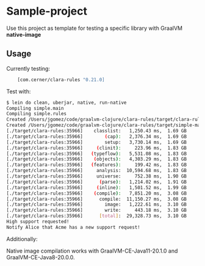 # Sample-project

Use this project as template for testing a specific library with GraalVM **native-image**

## Usage

Currently testing:

```clojure
    [com.cerner/clara-rules "0.21.0]
```

Test with:

```bash
$ lein do clean, uberjar, native, run-native
Compiling simple.main
Compiling simple.rules
Created /Users/jgomez/code/graalvm-clojure/clara-rules/target/clara-rules-0.1.0-SNAPSHOT.jar
Created /Users/jgomez/code/graalvm-clojure/clara-rules/target/simple-main.jar
[./target/clara-rules:35966]    classlist:   1,250.43 ms,  1.69 GB
[./target/clara-rules:35966]        (cap):   2,376.34 ms,  1.69 GB
[./target/clara-rules:35966]        setup:   3,730.14 ms,  1.69 GB
[./target/clara-rules:35966]     (clinit):     223.96 ms,  1.83 GB
[./target/clara-rules:35966]   (typeflow):   5,531.08 ms,  1.83 GB
[./target/clara-rules:35966]    (objects):   4,303.29 ms,  1.83 GB
[./target/clara-rules:35966]   (features):     199.42 ms,  1.83 GB
[./target/clara-rules:35966]     analysis:  10,594.68 ms,  1.83 GB
[./target/clara-rules:35966]     universe:     752.38 ms,  1.90 GB
[./target/clara-rules:35966]      (parse):   1,214.02 ms,  1.91 GB
[./target/clara-rules:35966]     (inline):   1,501.52 ms,  1.99 GB
[./target/clara-rules:35966]    (compile):   7,851.20 ms,  3.08 GB
[./target/clara-rules:35966]      compile:  11,150.27 ms,  3.08 GB
[./target/clara-rules:35966]        image:   1,222.61 ms,  3.10 GB
[./target/clara-rules:35966]        write:     443.18 ms,  3.10 GB
[./target/clara-rules:35966]      [total]:  29,328.73 ms,  3.10 GB
High support requested!
Notify Alice that Acme has a new support request!
```

Additionally:

Native image compilation works with GraalVM-CE-Java11-20.1.0 and GraalVM-CE-Java8-20.0.0.
